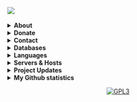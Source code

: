 <p align="centre">
    <img src="https://github.com/m4mallu/m4mallu/blob/main/img/header.png">
</p>
<details>
  <summary><b>About</b></summary>

    I am an Electronics Engineer and Product Designer, doing software-Hardware interfacing projects
    in embedded systems. Also I'm learning different programming languages, frameworks, front end &
    backend deveopment, Mobile Apps, AI and Ml, Data Visualization tools, Databases and Game Engines.
</details>
<details>
    <summary><b>Donate</b></summary>
    <p align="left">
    <u>Buy me a coffee for my works !</u><br>
    <img src="https://telegra.ph/file/b926b7e8ea84826d81d8a.png" width="260px" style="max-width:100%;"/><br><br>
      <a href="https://www.paypal.me/space4renjith" target="_blank">
        <img src="https://img.shields.io/badge/Donate-Me-blueviolet?style=for-the-badge&logo=paypal">
    </a>
</p>
</details>
<details>
  <summary><b>Contact</b></summary>
    <p align="left">
        <a href="https://t.me/space4renjith"><img height="35px" src="https://img.shields.io/twitter/url?label=Telegram&logo=Telegram&url=https%3A%2F%2Ft.me%2Fspace4renjith" /></a>
        <a href="https://twitter.com/space4renjith"><img height="35px" src="https://img.shields.io/twitter/url?label=Twitter&logo=Twitter&url=https%3A%2F%2Ft.me%2Fspace4renjith" /></a>
        <a href="mailto:renju700@gmail.com"><img height="35px" src="https://img.shields.io/twitter/url?label=Gmail&logo=Gmail&url=https%3A%2F%2Fmailto%3Arenju700%40gmail.com" /></a>
        <a href="https://github.com/m4mallu"><img height="35px" src="https://img.shields.io/twitter/url?label=Github&logo=Github&url=https%3A%2F%2Fgithub.com%2Fm4mallu" /></a>
    </p>
</details>
<details>
    <summary><b>Databases</b></summary><br/>
    <p align="left">
        <a href="https://www.mysql.com/" target="_blank"> <img src="https://raw.githubusercontent.com/devicons/devicon/master/icons/mysql/mysql-original-wordmark.svg" alt="mysql" width="40" height="40"/></a>
        <a href="https://www.postgresql.org" target="_blank"> <img src="https://raw.githubusercontent.com/devicons/devicon/master/icons/postgresql/postgresql-original-wordmark.svg" alt="postgresql" width="40" height="40"/></a>
    </p>
</details>
<details>
    <summary><b>Languages</b></summary><br/>
    <p align="left"> 
        <a href="https://www.gnu.org/software/bash/" target="_blank"> <img src="https://www.vectorlogo.zone/logos/gnu_bash/gnu_bash-icon.svg" alt="bash" width="40" height="40"/> </a>
        <a href="https://git-scm.com/" target="_blank"> <img src="https://github.com/Thomas-George-T/Thomas-George-T/raw/master/assets/git.svg" alt="git" width="40" height="40"/> </a>
        <a href="https://www.w3.org/html/" target="_blank"> <img src="https://raw.githubusercontent.com/devicons/devicon/master/icons/html5/html5-original-wordmark.svg" alt="html5" width="40" height="40"/></a>
        <a href="https://www.python.org" target="_blank"> <img src="https://raw.githubusercontent.com/devicons/devicon/master/icons/python/python-original.svg" alt="python" width="40" height="40"/> </a>
        <a href="https://isocpp.org/" target="_blank"> <img src="https://isocpp.org/assets/images/cpp_logo.png" alt="python" width="40" height="40"/> </a>
    </p>
</details>
<details>
    <summary><b>Servers & Hosts</b></summary><br/>
    <p align="left">
        <a href="https://github.com/" target="_blank"> <img src="https://github.com/devicons/devicon/raw/master/icons/github/github-original-wordmark.svg" alt="github" width="40" height="40"/></a>
        <a href="https://aws.amazon.com" target="_blank"> <img src="https://github.com/Thomas-George-T/Thomas-George-T/raw/master/assets/aws.svg" alt="aws" width="40" height="40"/></a>
        <a href="https://azure.microsoft.com/en-in/" target="_blank"> <img src="https://www.vectorlogo.zone/logos/microsoft_azure/microsoft_azure-icon.svg" alt="azure" width="40" height="40"/></a>
        <a href="https://cloud.google.com" target="_blank"> <img src="https://www.vectorlogo.zone/logos/google_cloud/google_cloud-icon.svg" alt="gcp" width="40" height="40"/></a>
        <a href="https://heroku.com" target="_blank"> <img src="https://github.com/Thomas-George-T/Thomas-George-T/raw/master/assets/heroku.svg" alt="heroku" width="40" height="40"/></a>
        <a href="https://www.digitalocean.com//" target="_blank"> <img src="https://pbs.twimg.com/profile_images/1410636343944880136/w8dxKEmg_400x400.jpg" alt="linux" width="40" height="40"/></a>
    </p>
</details>
<details>
  <summary><b>Project Updates</b></summary>
  <p align="left">
      <a href="https://t.me/rmprojects" target="_blank">
        <img src="https://img.shields.io/badge/Project-Updates-orange&logo=Telegram" height="30"></a>
    </p>
</details>
<details>
  <summary><b>My Github statistics</b></summary><br/>
  <p align="left">
    <a href="https://github.com/m4mallu">
        <img width="49%" alt="GitHub Stats" src="https://github-readme-stats.vercel.app/api?username=m4mallu&count_private=False&show_icons=true&title_color=30F229&icon_color=F2F407&text_color=F9F9F9&bg_color=1F222E&hide_border=true"/>
        <img width="49%" alt="Streak Stats" src="https://github-readme-streak-stats.herokuapp.com/?user=m4mallu&theme=ayu-mirage&hide_border=true"/>
    </a>
</p>
</details>
<p align="center">
    <a href="https://t.me/space4renjith">
        <img alt="GPL3" src ="https://telegra.ph/file/c4f778ccfc576a954dd20.gif" width="340" height="214"/>
    </a>
</p>
